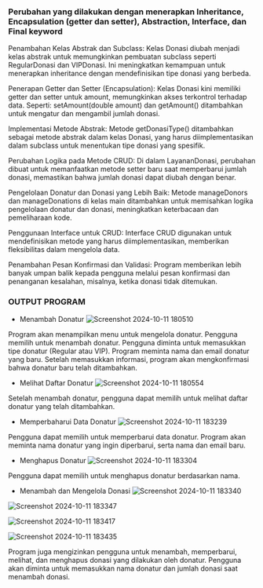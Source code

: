 ### Perubahan yang dilakukan dengan menerapkan Inheritance, Encapsulation (getter dan setter), Abstraction, Interface, dan Final keyword

Penambahan Kelas Abstrak dan Subclass:
Kelas Donasi diubah menjadi kelas abstrak untuk memungkinkan pembuatan subclass seperti RegularDonasi dan VIPDonasi.
Ini meningkatkan kemampuan untuk menerapkan inheritance dengan mendefinisikan tipe donasi yang berbeda.

Penerapan Getter dan Setter (Encapsulation):
Kelas Donasi kini memiliki getter dan setter untuk amount, memungkinkan akses terkontrol terhadap data.
Seperti: setAmount(double amount) dan getAmount() ditambahkan untuk mengatur dan mengambil jumlah donasi.

Implementasi Metode Abstrak:
Metode getDonasiType() ditambahkan sebagai metode abstrak dalam kelas Donasi, yang harus diimplementasikan dalam subclass untuk menentukan tipe donasi yang spesifik.

Perubahan Logika pada Metode CRUD:
Di dalam LayananDonasi, perubahan dibuat untuk memanfaatkan metode setter baru saat memperbarui jumlah donasi, memastikan bahwa jumlah donasi dapat diubah dengan benar.

Pengelolaan Donatur dan Donasi yang Lebih Baik:
Metode manageDonors dan manageDonations di kelas main ditambahkan untuk memisahkan logika pengelolaan donatur dan donasi, meningkatkan keterbacaan dan pemeliharaan kode.

Penggunaan Interface untuk CRUD:
Interface CRUD digunakan untuk mendefinisikan metode yang harus diimplementasikan, memberikan fleksibilitas dalam mengelola data.

Penambahan Pesan Konfirmasi dan Validasi:
Program memberikan lebih banyak umpan balik kepada pengguna melalui pesan konfirmasi dan penanganan kesalahan, misalnya, ketika donasi tidak ditemukan.

### OUTPUT PROGRAM

- Menambah Donatur
![Screenshot 2024-10-11 180510](https://github.com/user-attachments/assets/87896c07-aafc-428a-8398-a13027f6e3dc)

Program akan menampilkan menu untuk mengelola donatur. Pengguna memilih untuk menambah donatur.
Pengguna diminta untuk memasukkan tipe donatur (Regular atau VIP).
Program meminta nama dan email donatur yang baru.
Setelah memasukkan informasi, program akan mengkonfirmasi bahwa donatur baru telah ditambahkan.

- Melihat Daftar Donatur
![Screenshot 2024-10-11 180554](https://github.com/user-attachments/assets/ee331ec9-9e11-45d8-aad9-c80932efd09a)

Setelah menambah donatur, pengguna dapat memilih untuk melihat daftar donatur yang telah ditambahkan.

- Memperbaharui Data Donatur
![Screenshot 2024-10-11 183239](https://github.com/user-attachments/assets/0acdd5db-22d0-4e49-98ce-36179163a6b4)

Pengguna dapat memilih untuk memperbarui data donatur. Program akan meminta nama donatur yang ingin diperbarui, serta nama dan email baru.

- Menghapus Donatur
![Screenshot 2024-10-11 183304](https://github.com/user-attachments/assets/aca340ec-3cc1-43ff-824b-a612f86cdca7)

Pengguna dapat memilih untuk menghapus donatur berdasarkan nama.

- Menambah dan Mengelola Donasi
![Screenshot 2024-10-11 183340](https://github.com/user-attachments/assets/159e3dde-b9b4-42c5-b1fd-65affc1cfa1b)

![Screenshot 2024-10-11 183347](https://github.com/user-attachments/assets/42da6bfe-6441-4d85-819c-58a35330f1a3)

![Screenshot 2024-10-11 183417](https://github.com/user-attachments/assets/5cbcd1c8-b584-43d5-88d1-9cf4691869d9)

![Screenshot 2024-10-11 183435](https://github.com/user-attachments/assets/b4660a77-feb7-4be0-8aa3-4321ce01f919)

Program juga mengizinkan pengguna untuk menambah, memperbarui, melihat, dan menghapus donasi yang dilakukan oleh donatur. Pengguna akan diminta untuk memasukkan nama donatur dan jumlah donasi saat menambah donasi.
